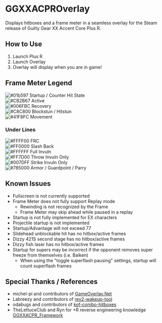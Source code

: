 # GGXXACPROverlay
Displays hitboxes and a frame meter in a seamless overlay for the Steam release of Guilty Gear XX Accent Core Plus R.

## How to Use
1. Launch Plus R
2. Launch Overlay
3. Overlay will display when you are in game!

## Frame Meter Legend
![#01b597](https://placehold.co/15x15/01b597/01b597.png) Startup / Counter Hit State <br>
![#CB2B67](https://placehold.co/15x15/CB2B67/CB2B67.png) Active <br>
![#006FBC](https://placehold.co/15x15/006FBC/006FBC.png) Recovery <br>
![#C8C800](https://placehold.co/15x15/C8C800/C8C800.png) Blockstun / Hitstun <br>
![#41F8FC](https://placehold.co/15x15/41F8FC/41F8FC.png) Movement <br>
### Under Lines
![#FFFF00](https://placehold.co/15x15/FFFF00/FFFF00.png) FRC <br>
![#FF0000](https://placehold.co/15x15/FF0000/FF0000.png) Slash Back <br>
![#FFFFFF](https://placehold.co/15x15/FFFFFF/FFFFFF.png) Full Invuln <br>
![#FF7D00](https://placehold.co/15x15/FF7D00/FF7D00.png) Throw Invuln Only <br>
![#007DFF](https://placehold.co/15x15/007DFF/007DFF.png) Strike Invuln Only <br>
![#785000](https://placehold.co/15x15/785000/785000.png) Armor / Guardpoint / Parry<br>

## Known Issues
- Fullscreen is not currently supported
- Frame Meter does not fully support Replay mode
    - Rewinding is not recognized by the Frame
    - Frame Meter may skip ahead while paused in a replay
- Startup is not fully implemented for EX characters
- Projectile startup is not implemented
- Startup/Advantage will not exceed 77
- Slidehead unblockable hit has no hitbox/active frames
- Dizzy 421S second stage has no hitbox/active frames
- Dizzy fish laser has no hitbox/active frames
- Startup for supers may be incorrect if the opponent removes super freeze from themselves (i.e. Baiken)
    - When using the "toggle superflash pausing" settings, startup will count superflash frames

## Special Thanks / References
- michel-pi and contributors of [GameOverlay.Net](https://github.com/michel-pi/GameOverlay.Net)
- Labreezy and contributors of [rev2-wakeup-tool](https://github.com/Labreezy/rev2-wakeup-tool)
- odabugs and contributors of [kof-combo-hitboxes](https://github.com/odabugs/kof-combo-hitboxes)
- TheLettuceClub and Ryn for +R reverse engineering knowledge [GGXXACPR_Framework](https://github.com/TheLettuceClub/GGXXACPR_Framework)
